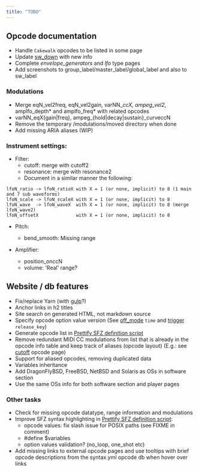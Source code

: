 ```yaml
---
title: "TODO"
---
```

## Opcode documentation

- Handle `Cakewalk` opcodes to be listed in some page
- Update [sw_down] with new info
- Complete _envelope_generators_ and _lfo_ type pages
- Add screenshots to group_label/master_label/global_label and also to sw_label

### Modulations

- Merge eqN_vel2freq, eqN_vel2gain, varNN_*ccX, ampeg_vel2*, amplfo_depth*
	and amplfo_freq* with related opcodes
- varNN_eqX{gain|freq}, ampeg_{hold|decay|sustain}_curveccN
- Remove the temporary /modulations/moved directory when done
- Add missing ARIA aliases (WIP)

### Instrument settings:

- Filter:
	- cutoff: merge with cutoff2
	- resonance: merge with resonance2
	- Document in a similar manner the following:
```
lfoN_ratio -> lfoN_ratioX with X = 1 (or none, implicit) to 8 (1 main and 7 sub waveforms)
lfoN_scale -> lfoN_scaleX with X = 1 (or none, implicit) to 8
lfoN_wave  -> lfoN_waveX  with X = 1 (or none, implicit) to 8 (merge lfoN_wave2)
lfoN_offsetX              with X = 1 (or none, implicit) to 8
```

- Pitch:
	- bend_smooth: Missing range

- Amplifier:
	- position_onccN
	- volume: 'Real' range?

## Website / db features

- Fix/replace Yarn (with [gulp]?)
- Anchor links in h2 titles
- Site search on generated HTML, not markdown source
- Specify opcode option value version
	(See [off_mode] `time` and [trigger] `release_key`)
- Generate opcode list in [Prettify SFZ definition script]
- Remove redundant MIDI CC modulations from list that is already in the opcode
	info table and keep track of aliases (opcode layout)
	(E.g.: see [cutoff] opcode page)
- Support for aliased opcodes, removing duplicated data
- Variables inheritance
- Add DragonFlyBSD, FreeBSD, NetBSD and Solaris as OSs in software section
- Use the same OSs info for both software section and player pages

### Other tasks

- Check for missing opcode datatype, range information and modulations
- Improve SFZ syntax highlighting in [Prettify SFZ definition script]:
	- opcode values: fix slash issue for POSIX paths (see FIXME in comment)
	- \#define $variables
	- option values validation? (no_loop, one_shot etc)
- Add missing links to external opcode pages and use tooltips with brief opcode
	descriptions from the syntax.yml opcode db when hover over links

[cutoff]:   /opcodes/cutoff.md
[off_mode]: /opcodes/off_mode.md
[trigger]:  /opcodes/trigger.md
[sw_down]:  /opcodes/sw_down.md
[PR #5]:    https://github.com/sfzformat/sfzformat.github.io/pull/5
[gulp]:     https://gulpjs.com/
[Prettify SFZ definition script]: /assets/js/prettify/lang-sfz.js
